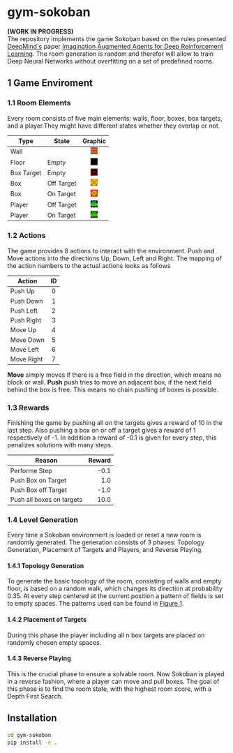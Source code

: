 # gym-sokoban 
**(WORK IN PROGRESS)**<br>
The repository implements the game Sokoban based on the rules presented [DeepMind's]() paper [Imagination Augmented Agents for Deep Reinforcement Learning](https://papers.nips.cc/paper/7152-imagination-augmented-agents-for-deep-reinforcement-learning). 
The room generation is random and therefor will allow to train Deep Neural Networks without overfitting on a set of predefined rooms.

## 1 Game Enviroment
### 1.1 Room Elements
Every room consists of five main elements: walls, floor, boxes, box targets, and a player.They might have different states whether they overlap or not.

| Type       | State      | Graphic |
| ---        | -----      | :---: |
| Wall       |            | ![Wall](/gym_sokoban/envs/surface/wall.png "Wall") |
| Floor      | Empty      | ![Floor](/gym_sokoban/envs/surface/floor.png "Floor") |
| Box Target | Empty      | ![BoxTarget](/gym_sokoban/envs/surface/box_target.png "Box Target") |
| Box        | Off Target | ![BoxOffTarget](/gym_sokoban/envs/surface/box.png "Box") |
| Box        | On Target  | ![BoxOnTarget](/gym_sokoban/envs/surface/box_on_target.png "Box") |
| Player     | Off Target | ![PlayerOffTarget](/gym_sokoban/envs/surface/player.png "Player") |
| Player     | On Target  | ![PlayerOnTarget](/gym_sokoban/envs/surface/player_on_target.png "Player") |

### 1.2 Actions
The game provides 8 actions to interact with the environment. 
Push and Move actions into the directions Up, Down, Left and Right.
The mapping of the action numbers to the actual actions looks as follows

 | Action     | ID    | 
 | --------   | :---: | 
 | Push Up    | 0     |  
 | Push Down  | 1     | 
 | Push Left  | 2     |   
 | Push Right | 3     |   
 | Move Up    | 4     |
 | Move Down  | 5     |
 | Move Left  | 6     |
 | Move Right | 7     |
 
**Move** simply moves if there is a free field in the direction, which means no block or wall.
**Push** push tries to move an adjacent box, if the next field behind the box is free.
This means no chain pushing of boxes is possible.

### 1.3 Rewards
Finishing the game by pushing all on the targets gives a reward of 10 in the last step. 
Also pushing a box on or off a target gives a reward of 1 respectively of -1. 
In addition a reward of -0.1 is given for every step, this penalizes solutions with many steps.

| Reason                    | Reward |
| ------------------------- | ----:  |
| Performe Step             | -0.1   |
| Push Box on Target        |  1.0   |
| Push Box off Target       | -1.0   |
| Push all boxes on targets | 10.0   |

### 1.4 Level Generation
Every time a Sokoban environment is loaded or reset a new room is randomly generated.
The generation consists of 3 phases: Topology Generation, Placement of Targets and Players, and Reverse Playing.
#### 1.4.1 Topology Generation
To generate the basic topology of the room, consisting of walls and empty floor, is based on a random walk, which changes its direction at probability 0.35.
At every step centered at the current position a pattern of fields is set to empty spaces.
The patterns used can be found in [Figure 1]().

#### 1.4.2 Placement of Targets
During this phase the player including all n box targets are placed on randomly chosen empty spaces.

#### 1.4.3 Reverse Playing
This is the crucial phase to  ensure a solvable room.
Now Sokoban is played in a reverse fashion, where a player can move and pull boxes.
The goal of this phase is to find the room state, with the highest room score, with a Depth First Search.



## Installation

```bash
cd gym-sokoban
pip install -e .
```
